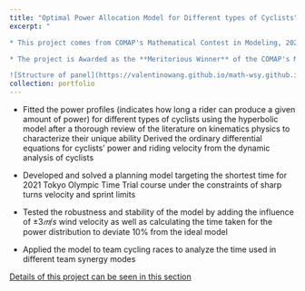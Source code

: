 ```yaml
---
title: "Optimal Power Allocation Model for Different types of Cyclists"
excerpt: "

* This project comes from COMAP's Mathematical Contest in Modeling, 2022

* The project is Awarded as the **Meritorious Winner** of the COMAP's Mathematical Contest in Modeling

![Structure of panel](https://valentinowang.github.io/math-wsy.github.io/images/Project/Project1/speed_relations.png#pic_center)"
collection: portfolio
---
```


* Fitted the power profiles (indicates how long a rider can produce a given amount of power) for different types of cyclists using the hyperbolic model after a thorough review of the literature on kinematics physics to characterize their unique ability
 Derived the ordinary differential equations for cyclists’ power and riding velocity from the dynamic analysis of cyclists

* Developed and solved a planning model targeting the shortest time for 2021 Tokyo Olympic Time Trial course under the constraints of sharp turns velocity and sprint limits

* Tested the robustness and stability of the model by adding the influence of $\pm3𝑚/s$ wind velocity as well as calculating the time taken for the power distribution to deviate 10% from the ideal model

* Applied the model to team cycling races to analyze the time used in different team synergy modes


[Details of this project can be seen in this section](https://valentinowang.github.io/math-wsy.github.io/files/Exhausted_or_Easy.pdf)

